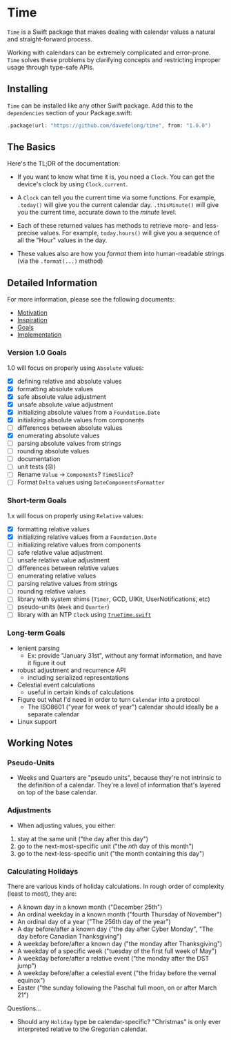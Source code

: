 # Time

`Time` is a Swift package that makes dealing with calendar values a natural and straight-forward process.

Working with calendars can be extremely complicated and error-prone. `Time` solves these problems by clarifying concepts and restricting improper usage through type-safe APIs.

## Installing

`Time` can be installed like any other Swift package. Add this to the `dependencies` section of your Package.swift:

```swift
.package(url: "https://github.com/davedelong/time", from: "1.0.0")
```

## The Basics

Here's the TL;DR of the documentation:

- If you want to know what time it is, you need a `Clock`. You can get the device's clock by using `Clock.current`.

- A `Clock` can tell you the current time via some functions. For example, `.today()` will give you the current calendar day. `.thisMinute()` will give you the current time, accurate down to the _minute_ level.

- Each of these returned values has methods to retrieve more- and less- precise values. For example, `today.hours()` will give you a sequence of all the "Hour" values in the day.

- These values also are how you _format_ them into human-readable strings (via the `.format(...)` method)

## Detailed Information

For more information, please see the following documents:

- [Motivation](Documentation/Motivation.md)
- [Inspiration](https://github.com/davedelong/chronology/wiki/Inspiration)
- [Goals](https://github.com/davedelong/chronology/wiki/Goals)
- [Implementation](https://github.com/davedelong/chronology/wiki/Implementation)

### Version 1.0 Goals

1.0 will focus on properly using `Absolute` values:

- [x] defining relative and absolute values
- [x] formatting absolute values
- [x] safe absolute value adjustment
- [x] unsafe absolute value adjustment
- [x] initializing absolute values from a `Foundation.Date`
- [x] initializing absolute values from components
- [ ] differences between absolute values
- [x] enumerating absolute values
- [ ] parsing absolute values from strings
- [ ] rounding absolute values
- [ ] documentation
- [ ] unit tests (😣)
- [ ] Rename `Value` → `Components`? `TimeSlice`?
- [ ] Format `Delta` values using `DateComponentsFormatter`

### Short-term Goals

1.x will focus on properly using `Relative` values:

- [x] formatting relative values
- [x] initializing relative values from a `Foundation.Date`
- [ ] initializing relative values from components
- [ ] safe relative value adjustment
- [ ] unsafe relative value adjustment
- [ ] differences between relative values
- [ ] enumerating relative values
- [ ] parsing relative values from strings
- [ ] rounding relative values
- [ ] library with system shims (`Timer`, GCD, UIKit, UserNotifications, etc)
- [ ] pseudo-units (`Week` and `Quarter`)
- [ ] library with an NTP `Clock` using [`TrueTime.swift`](https://github.com/instacart/TrueTime.swift/issues/82)

### Long-term Goals

- lenient parsing
    - Ex: provide "January 31st", without any format information, and have it figure it out
- robust adjustment and recurrence API
    - including serialized representations
- Celestial event calculations
    - useful in certain kinds of calculations
- Figure out what I'd need in order to turn `Calendar` into a protocol
    - The ISO8601 ("year for week of year") calendar should ideally be a separate calendar
- Linux support

## Working Notes

### Pseudo-Units

- Weeks and Quarters are "pseudo units", because they're not intrinsic to the definition of a calendar. They're a level of information that's layered on top of the base calendar.

### Adjustments

- When adjusting values, you either:
1. stay at the same unit ("the day after this day")
2. go to the next-most-specific unit ("the *nth* day of this month")
3. go to the next-less-specific unit ("the month containing this day")

### Calculating Holidays

There are various kinds of holiday calculations. In rough order of complexity (least to most), they are:

- A known day in a known month ("December 25th")
- An ordinal weekday in a known month ("fourth Thursday of November")
- An ordinal day of a year ("The 256th day of the year")
- A day before/after a known day ("the day after Cyber Monday", "The day before Canadian Thanksgiving")
- A weekday before/after a known day ("the monday after Thanksgiving")
- A weekday of a specific week ("tuesday of the first full week of May")
- A weekday before/after a relative event ("the monday after the DST jump")
- A weekday before/after a celestial event ("the friday before the vernal equinox")
- Easter ("the sunday following the Paschal full moon, on or after March 21")

Questions...
- Should any `Holiday` type be calendar-specific? "Christmas" is only ever interpreted relative to the Gregorian calendar.
